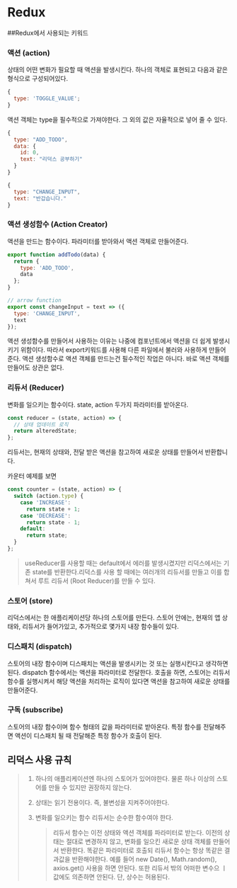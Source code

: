 # Redux

##Redux에서 사용되는 키워드

### 액션 (action)

상태의 어떤 변화가 필요할 때 액션을 발생시킨다. 하나의 객체로 표현되고 다음과 같은 형식으로 구성되어있다.

```js
{
  type: 'TOGGLE_VALUE';
}
```

액션 객체는 type을 필수적으로 가져야한다. 그 외의 값은 자율적으로 넣어 줄 수 있다.

```js
{
  type: "ADD_TODO",
  data: {
    id: 0,
    text: "리덕스 공부하기"
  }
}

{
  type: "CHANGE_INPUT",
  text: "반갑습니다."
}
```

### 액션 생성함수 (Action Creator)

액션을 만드는 함수이다. 파라미터를 받아와서 액션 객체로 만들어준다.

```js
export function addTodo(data) {
  return {
    type: 'ADD_TODO',
    data
  };
}

// arrow function
export const changeInput = text => ({
  type: 'CHANGE_INPUT',
  text
});
```

액션 생성함수를 만들어서 사용하는 이유는 나중에 컴포넌트에서 액션을 더 쉽게 발생시키기 위함이다. 따라서 export키워드를 사용해 다른 파일에서 불러와 사용하게 만들어준다. 액션 생성함수로 액션 객체를 만드는건 필수적인 작업은 아니다. 바로 액션 객체를 만들어도 상관은 없다.

### 리듀서 (Reducer)

변화를 일으키는 함수이다. state, action 두가지 파라미터를 받아온다.

```js
const reducer = (state, action) => {
  // 상태 업데이트 로직
  return alteredState;
};
```

리듀서는, 현재의 상태와, 전달 받은 액션을 참고하여 새로운 상태를 만들어서 반환합니다.

카운터 예제를 보면

```js
const counter = (state, action) => {
  switch (action.type) {
    case 'INCREASE':
      return state + 1;
    case 'DECREASE':
      return state - 1;
    default:
      return state;
  }
};
```

> useReducer를 사용할 때는 default에서 에러를 발생시켰지만 리덕스에서는 기존 state를 반환한다.리덕스를 사용 할 때에는 여러개의 리듀서를 만들고 이를 합쳐서 루트 리듀서 (Root Reducer)를 만들 수 있다.

### 스토어 (store)

리덕스에서는 한 애플리케이션당 하나의 스토어를 만든다. 스토어 안에는, 현재의 앱 상태와, 리듀서가 들어가있고, 추가적으로 몇가지 내장 함수들이 있다.

### 디스패치 (dispatch)

스토어의 내장 함수이며 디스패치는 액션을 발생시키는 것 또는 실행시킨다고 생각하면된다. dispatch 함수에서는 액션을 파라미터로 전달한다. 호출을 하면, 스토어는 리듀서 함수를 실행시켜서 해당 액션을 처리하는 로직이 있다면 액션을 참고하여 새로운 상태를 만들어준다.

### 구독 (subscribe)

스토어의 내장 함수이며 함수 형태의 값을 파라미터로 받아온다.
특정 함수를 전달해주면 액션이 디스패치 될 때 전달해준 특정 함수가 호출이 된다.

## 리덕스 사용 규칙

> 1.  하나의 애플리케이션엔 하나의 스토어가 있어야한다. 물론 하나 이상의 스토어를 만들 수 있지만 권장하지 않는다.
>
> 2.  상태는 읽기 전용이다. 즉, 불변성을 지켜주어야한다.
>
> 3.  변화를 일으키는 함수 리듀서는 순수한 함수여야 한다.
>     > 리듀서 함수는 이전 상태와 액션 객체를 파라미터로 받는다.
>     > 이전의 상태는 절대로 변경하지 않고, 변화를 일으킨 새로운 상태 객체를 만들어서 반환한다. 똑같은 파라미터로 호출되 리듀서 함수는 항상 똑같은 결과값을 반환해야한다. 예를 들어 new Date(), Math.random(), axios.get() 사용을 하면 안된다. 또한 리듀서 밖의 어떠한 변수으 ㅣ값에도 의존하면 안된다. 단, 상수는 허용된다.
